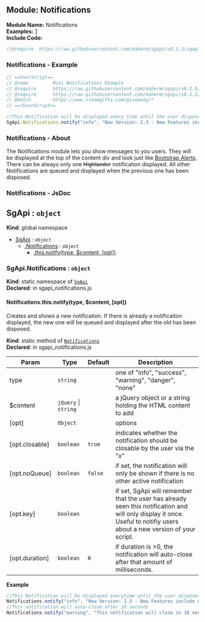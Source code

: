 ## Module: Notifications
**Module Name:** Notifications  
**Examples:** [1](https://github.com/maherm/sgapi/tree/master/examples/notifications.user.js)   
**Include Code:**  
```javascript
//@require  https://raw.githubusercontent.com/maherm/sgapi/v0.1.5/sgapi_notifications.js
```

### Notifications - Example
```javascript
// ==UserScript==
// @name         Mini Notifications Example
// @require      https://raw.githubusercontent.com/maherm/sgapi/v0.1.5/sgapi.js
// @require      https://raw.githubusercontent.com/maherm/sgapi/v0.1.5/sgapi_notifications.js
// @match        https://www.steamgifts.com/giveaway/*
// ==/UserScript==

//This Notification will be displayed every time until the user disposes it by clicking the "x" - then never again
SgApi.Notifications.notify("info", "New Version: 2.3 - New Features include nicer header and world domination", {key:"Version23"});
```

### Notifications - About
The Notifications module lets you show messages to you users. They will be displayed at the top of the content div and look just like [Bootstrap Alerts](https://v4-alpha.getbootstrap.com/components/alerts/).
There can be always only one ~~Highlander~~ notification displayed. All other Notifications are queued and displayed when the previous one has been disposed.

### Notifications - JsDoc

<a name="SgApi"></a>

## SgApi : <code>object</code>
**Kind**: global namespace  

* [SgApi](#SgApi) : <code>object</code>
    * [.Notifications](#SgApi.Notifications) : <code>object</code>
        * [.this.notify(type, $content, [opt])](#SgApi.Notifications.this.notify)

<a name="SgApi.Notifications"></a>

### SgApi.Notifications : <code>object</code>
**Kind**: static namespace of <code>[SgApi](#SgApi)</code>  
**Declared**: in sgapi_notifications.js  
<a name="SgApi.Notifications.this.notify"></a>

#### Notifications.this.notify(type, $content, [opt])
Creates and shows a new notification. If there is already a notificaiton displayed, the new one will be queued and displayed after the old has been disposed.

**Kind**: static method of <code>[Notifications](#SgApi.Notifications)</code>  
**Declared**: in sgapi_notifications.js  

| Param | Type | Default | Description |
| --- | --- | --- | --- |
| type | <code>string</code> |  | one of "info", "success", "warning", "danger", "none" |
| $content | <code>jQuery</code> &#124; <code>string</code> |  | a jQuery object or a string holding the HTML content to add |
| [opt] | <code>Object</code> |  | options |
| [opt.closable] | <code>boolean</code> | <code>true</code> | indicates whether the notification should be closable by the user via the "x" |
| [opt.noQueue] | <code>boolean</code> | <code>false</code> | if set, the notification will only be shown if there is no other active notification |
| [opt.key] | <code>boolean</code> |  | if set, SgApi will remember that the user has already seen this notification and will only display it once. Useful to notifiy users about a new version of your script. |
| [opt.duration] | <code>boolean</code> | <code>0</code> | if duration is >0, the notification will auto-close after that amount of milliseconds. |

**Example**  
```js
//This Notification will be displayed everytime until the user disposes it by clicking the "x"Notifications.notify("info", "New Version: 2.3 - New Features include nicer header and world domination", {key:"Version23"});//This notification will auto-close after 10 secondsNotifications.notify("warning", "This notification will close in 10 seconds", {duration: 10000, closable:false});
```

